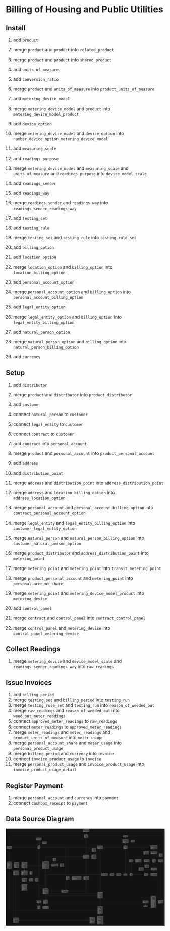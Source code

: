 # Billing of Housing and Public Utilities

## Install

1. add `product`
2. merge `product` and `product` into  `related_product`
3. merge `product` and `product` into  `shared_product`

4. add `units_of_measure`
5. add `conversion_ratio`
6. merge `product` and `units_of_measure`
   into  `product_units_of_measure`

7. add `metering_device_model`
8. merge `metering_device_model` and `product`
   into `metering_device_model_product`
9. add `device_option`
10. merge `metering_device_model` and `device_option`
    into `number_device_option_metering_device_model`
11. add `measuring_scale`
12. add `readings_purpose`
13. merge `metering_device_model`
    and `measuring_scale` and `units_of_measure`
    and `readings_purpose` into  `device_model_scale`

14. add `readings_sender`
15. add `readings_way`
16. merge `readings_sender` and `readings_way`
    into  `readings_sender_readings_way`

17. add `testing_set`
18. add `testing_rule`
19. merge `testing_set` and `testing_rule`
    into  `testing_rule_set`

20. add `billing_option`
21. add `location_option`
22. merge `location_option` and `billing_option`
    into `location_billing_option`
23. add `personal_account_option`
24. merge `personal_account_option` and `billing_option`
    into `personal_account_billing_option`
25. add `legal_entity_option`
26. merge `legal_entity_option` and `billing_option`
    into `legal_entity_billing_option`
27. add `natural_person_option`
28. merge `natural_person_option` and `billing_option`
    into `natural_person_billing_option`

29. add `currency`

## Setup

1. add `distributor`
2. merge `product` and `distributor` into `product_distributor`

3. add `customer`
4. connect `natural_person` to `customer`
5. connect `legal_entity` to `customer`
6. connect `contract` to `customer`
7. add `contract` into `personal_account`
8. merge `product` and `personal_account`
   into `product_personal_account`
9. add `address`
10. add `distribution_point`
11. merge `address` and `distribution_point`
    into `address_distribution_point`

12. merge `address` and `location_billing_option`
    into `address_location_option`
13. merge `personal_account` and `personal_account_billing_option`
    into `contract_personal_account_option`
14. merge `legal_entity` and `legal_entity_billing_option`
    into `customer_legal_entity_option`
15. merge `natural_person` and `natural_person_billing_option`
    into `customer_natural_person_option`

16. merge `product_distributor` and `address_distribution_point`
    into `metering_point`
17. merge `metering_point` and `metering_point`
    into `transit_metering_point`
18. merge `product_personal_account` and `metering_point`
    into `personal_account_share`
19. merge `metering_point` and `metering_device_model_product`
    into `metering_device`

20. add `control_panel`
21. merge `contract` and `control_panel`
    into `contract_control_panel`
22. merge `control_panel` and `metering_device`
    into `control_panel_metering_device`

## Collect Readings

1. merge `metering_device` and `device_model_scale`
   and `readings_sender_readings_way` into `raw_readings`

## Issue Invoices

1. add `billing_period`
2. merge `testing_set` and `billing_period` into `testing_run`
3. merge `testing_rule_set` and `testing_run`
   into `reason_of_weeded_out`
4. merge `raw_readings` and `reason_of_weeded_out`
   into `weed_out_meter_readings`
5. connect `approved_meter_readings` to `raw_readings`
6. connect `meter_readings` to `approved_meter_readings`
7. merge `meter_readings` and `meter_readings`
   and `product_units_of_measure` into `meter_usage`
8. merge `personal_account_share` and `meter_usage`
   into `personal_product_usage`
9. merge `billing_period` and `currency` into `invoice`
10. connect `invoice_product_usage` to `invoice`
11. merge `personal_product_usage` and `invoice_product_usage`
    into `invoice_product_usage_detail`

## Register Payment

1. merge `personal_account` and `currency` into `payment`
2. connect `cashbox_receipt` to `payment`

## Data Source Diagram

![Data Source Diagram](./docs/altogether.png "Data Source Diagram")